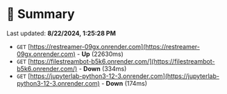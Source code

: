 # 📖 Summary
Last updated: **8/22/2024, 1:25:28 PM**

- `GET` [https://restreamer-09gx.onrender.com](https://restreamer-09gx.onrender.com) - **Up** (22630ms)
- `GET` [https://filestreambot-b5k6.onrender.com/](https://filestreambot-b5k6.onrender.com/) - **Down** (334ms)
- `GET` [https://jupyterlab-python3-12-3.onrender.com](https://jupyterlab-python3-12-3.onrender.com) - **Down** (174ms)
